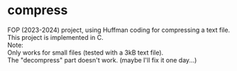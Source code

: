 # compress
FOP (2023-2024) project, using Huffman coding for compressing a text file.
<br>This project is implemented in C.
<br>Note:
<br>Only works for small files (tested with a 3kB text file).
<br>The "decompress" part doesn't work. (maybe I'll fix it one day...)
